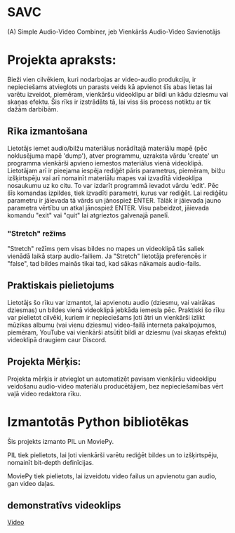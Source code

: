 # SAVC
(A) Simple Audio-Video Combiner, jeb
Vienkāršs Audio-Video Savienotājs

# Projekta apraksts:

Bieži vien cilvēkiem, kuri nodarbojas ar video-audio produkciju, ir nepieciešams atvieglots un parasts veids kā apvienot šīs abas lietas lai varētu izveidot, piemēram, vienkāršu videoklipu ar bildi un kādu dziesmu vai skaņas efektu. Šis rīks ir izstrādāts tā, lai viss šis process notiktu ar tik dažām darbībām.

## Rīka izmantošana

Lietotājs iemet audio/bilžu materiālus norādītajā materiālu mapē (pēc noklusējuma mapē 'dump'), atver programmu, uzraksta vārdu 'create' un programma vienkārši apvieno iemestos materiālus vienā videoklipā. Lietotājam arī ir pieejama iespēja rediģēt pāris parametrus, piemēram, bilžu izšķirtspēju vai arī nomainīt materiālu mapes vai izvadītā videoklipa nosaukumu uz ko citu. To var izdarīt programmā ievadot vārdu 'edit'. Pēc šīs komandas izpildes, tiek izvadīti parametri, kurus var rediģēt. Lai rediģētu parametru ir jāievada tā vārds un jānospiež ENTER. Tālāk ir jāievada jauno parametra vērtību un atkal jānospiež ENTER. Visu pabeidzot, jāievada komandu "exit" vai "quit" lai atgrieztos galvenajā panelī.

### "Stretch" režīms

"Stretch" režīms ņem visas bildes no mapes un videoklipā tās saliek vienādā laikā starp audio-failiem.
Ja "Stretch" lietotāja preferencēs ir "false", tad bildes mainās tikai tad, kad sākas nākamais audio-fails.

## Praktiskais pielietojums

Lietotājs šo rīku var izmantot, lai apvienotu audio (dziesmu, vai vairākas dziesmas) un bildes vienā videoklipā jebkāda iemesla pēc.
Praktiski šo rīku var pielietot cilvēki, kuriem ir nepieciešams ļoti ātri un vienkārši izlikt mūzikas albumu (vai vienu dziesmu) video-failā interneta pakalpojumos, piemēram, YouTube vai vienkārši atsūtīt bildi ar dziesmu (vai skaņas efektu) videoklipā draugiem caur Discord.

## Projekta Mērķis:
Projekta mērķis ir atvieglot un automatizēt pavisam vienkāršu videoklipu veidošanu audio-video materiālu producētājiem, bez nepieciešamības vērt vaļā video redaktora rīku.

# Izmantotās Python bibliotēkas

Šis projekts izmanto PIL un MoviePy.

PIL tiek pielietots, lai ļoti vienkārši varētu rediģēt bildes un to izšķirtspēju, nomainīt bit-depth definīcijas.

MoviePy tiek pielietots, lai izveidotu video failus un apvienotu gan audio, gan video daļas.

## demonstratīvs videoklips

[Video](https://youtu.be/92nSoJlj7AU?si=CpBAZQ6UZ1l6C0Uq)
